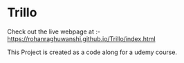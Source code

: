 # Trillo

Check out the live webpage at :- https://rohanraghuwanshi.github.io/Trillo/index.html

This Project is created as a code along for a udemy course.
